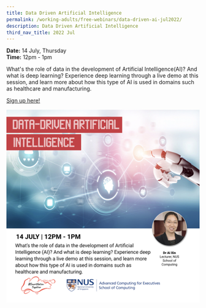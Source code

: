 ```yaml
---
title: Data Driven Artificial Intelligence
permalink: /working-adults/free-webinars/data-driven-ai-jul2022/
description: Data Driven Artificial Intelligence
third_nav_title: 2022 Jul
---
```

**Date:** 14 July, Thursday
<br> **Time:** 12pm - 1pm

What's the role of data in the development of Artificial Intelligence(AI)? And what is deep learning? Experience deep learning through a live demo at this session, and learn more about how this type of AI is used in domains such as healthcare and manufacturing. 

[Sign up here!](https://go.gov.sg/wa-ai-jul22)

![free webinars on data driven artificial intelligence for working adults](/images/jul%202022/14%20jul_wa.jpeg)